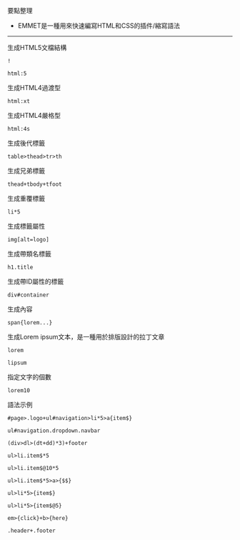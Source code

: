 要點整理
- EMMET是一種用來快速編寫HTML和CSS的插件/縮寫語法

---

生成HTML5文檔結構
```
!
```

```
html:5
```

生成HTML4過渡型
```
html:xt
```

生成HTML4嚴格型
```
html:4s
```

生成後代標籤
```
table>thead>tr>th
```

生成兄弟標籤
```
thead+tbody+tfoot
```

生成重覆標籤
```
li*5
```

生成標籤屬性
```
img[alt=logo]
```

生成帶類名標籤
```
h1.title
```

生成帶ID屬性的標籤
```
div#container
```

生成內容
```
span{lorem...}
```

生成Lorem ipsum文本，是一種用於排版設計的拉丁文章
```
lorem
```

```
lipsum
```

指定文字的個數
```
lorem10
```

語法示例
```
#page>.logo+ul#navigation>li*5>a{item$}
```

```
ul#navigation.dropdown.navbar
```

```
(div>dl>(dt+dd)*3)+footer
```

```
ul>li.item$*5
```

```
ul>li.item$@10*5
```

```
ul>li.item$*5>a>{$$}
```

```
ul>li*5>{item$}
```

```
ul>li*5>{item$@5}
```

```
em>{click}+b>{here}
```

```
.header+.footer
```